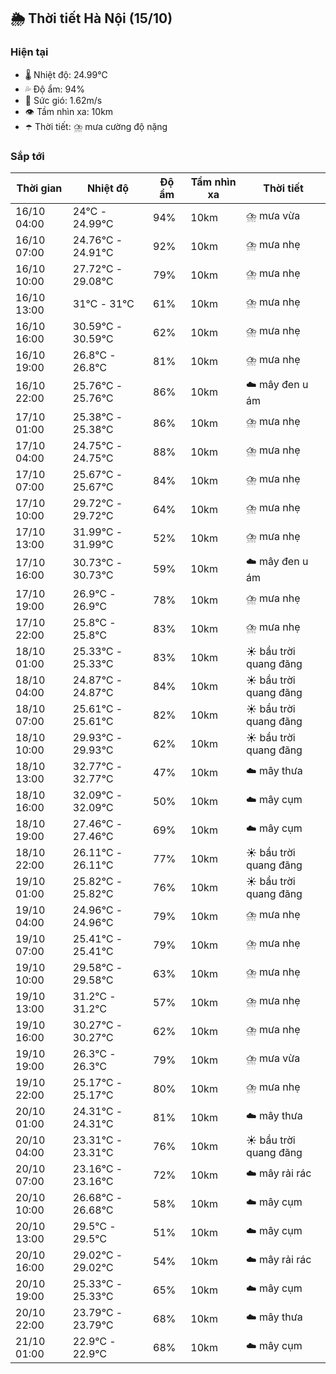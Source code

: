 ## 🌦️ Thời tiết Hà Nội (15/10)

### Hiện tại

- 🌡️ Nhiệt độ: 24.99℃
- 💦 Độ ẩm: 94%
- 💨 Sức gió: 1.62m/s
- 👁️ Tầm nhìn xa: 10km
- ☂️ Thời tiết: ⛈️ mưa cường độ nặng

### Sắp tới

| Thời gian | Nhiệt độ | Độ ẩm | Tầm nhìn xa | Thời tiết |
| --- | --- | --- | --- | --- |
| 16/10 04:00 | 24℃ - 24.99℃ | 94% | 10km | ⛈️ mưa vừa |
| 16/10 07:00 | 24.76℃ - 24.91℃ | 92% | 10km | ⛈️ mưa nhẹ |
| 16/10 10:00 | 27.72℃ - 29.08℃ | 79% | 10km | ⛈️ mưa nhẹ |
| 16/10 13:00 | 31℃ - 31℃ | 61% | 10km | ⛈️ mưa nhẹ |
| 16/10 16:00 | 30.59℃ - 30.59℃ | 62% | 10km | ⛈️ mưa nhẹ |
| 16/10 19:00 | 26.8℃ - 26.8℃ | 81% | 10km | ⛈️ mưa nhẹ |
| 16/10 22:00 | 25.76℃ - 25.76℃ | 86% | 10km | ☁️ mây đen u ám |
| 17/10 01:00 | 25.38℃ - 25.38℃ | 86% | 10km | ⛈️ mưa nhẹ |
| 17/10 04:00 | 24.75℃ - 24.75℃ | 88% | 10km | ⛈️ mưa nhẹ |
| 17/10 07:00 | 25.67℃ - 25.67℃ | 84% | 10km | ⛈️ mưa nhẹ |
| 17/10 10:00 | 29.72℃ - 29.72℃ | 64% | 10km | ⛈️ mưa nhẹ |
| 17/10 13:00 | 31.99℃ - 31.99℃ | 52% | 10km | ⛈️ mưa nhẹ |
| 17/10 16:00 | 30.73℃ - 30.73℃ | 59% | 10km | ☁️ mây đen u ám |
| 17/10 19:00 | 26.9℃ - 26.9℃ | 78% | 10km | ⛈️ mưa nhẹ |
| 17/10 22:00 | 25.8℃ - 25.8℃ | 83% | 10km | ⛈️ mưa nhẹ |
| 18/10 01:00 | 25.33℃ - 25.33℃ | 83% | 10km | ☀️ bầu trời quang đãng |
| 18/10 04:00 | 24.87℃ - 24.87℃ | 84% | 10km | ☀️ bầu trời quang đãng |
| 18/10 07:00 | 25.61℃ - 25.61℃ | 82% | 10km | ☀️ bầu trời quang đãng |
| 18/10 10:00 | 29.93℃ - 29.93℃ | 62% | 10km | ☀️ bầu trời quang đãng |
| 18/10 13:00 | 32.77℃ - 32.77℃ | 47% | 10km | ☁️ mây thưa |
| 18/10 16:00 | 32.09℃ - 32.09℃ | 50% | 10km | ☁️ mây cụm |
| 18/10 19:00 | 27.46℃ - 27.46℃ | 69% | 10km | ☁️ mây cụm |
| 18/10 22:00 | 26.11℃ - 26.11℃ | 77% | 10km | ☀️ bầu trời quang đãng |
| 19/10 01:00 | 25.82℃ - 25.82℃ | 76% | 10km | ☀️ bầu trời quang đãng |
| 19/10 04:00 | 24.96℃ - 24.96℃ | 79% | 10km | ⛈️ mưa nhẹ |
| 19/10 07:00 | 25.41℃ - 25.41℃ | 79% | 10km | ⛈️ mưa nhẹ |
| 19/10 10:00 | 29.58℃ - 29.58℃ | 63% | 10km | ⛈️ mưa nhẹ |
| 19/10 13:00 | 31.2℃ - 31.2℃ | 57% | 10km | ⛈️ mưa nhẹ |
| 19/10 16:00 | 30.27℃ - 30.27℃ | 62% | 10km | ⛈️ mưa nhẹ |
| 19/10 19:00 | 26.3℃ - 26.3℃ | 79% | 10km | ⛈️ mưa vừa |
| 19/10 22:00 | 25.17℃ - 25.17℃ | 80% | 10km | ⛈️ mưa nhẹ |
| 20/10 01:00 | 24.31℃ - 24.31℃ | 81% | 10km | ☁️ mây thưa |
| 20/10 04:00 | 23.31℃ - 23.31℃ | 76% | 10km | ☀️ bầu trời quang đãng |
| 20/10 07:00 | 23.16℃ - 23.16℃ | 72% | 10km | ☁️ mây rải rác |
| 20/10 10:00 | 26.68℃ - 26.68℃ | 58% | 10km | ☁️ mây cụm |
| 20/10 13:00 | 29.5℃ - 29.5℃ | 51% | 10km | ☁️ mây cụm |
| 20/10 16:00 | 29.02℃ - 29.02℃ | 54% | 10km | ☁️ mây rải rác |
| 20/10 19:00 | 25.33℃ - 25.33℃ | 65% | 10km | ☁️ mây cụm |
| 20/10 22:00 | 23.79℃ - 23.79℃ | 68% | 10km | ☁️ mây thưa |
| 21/10 01:00 | 22.9℃ - 22.9℃ | 68% | 10km | ☁️ mây cụm |
